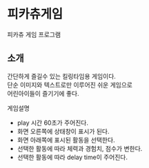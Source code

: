 # 피카츄게임
피카츄 게임 프로그램
## 소개
간단하게 즐길수 있는 킬링타임용 게임이다.   
단순 이미지와 텍스트로만 이루어진 쉬운 게임으로   
어린아이들이 즐기기에 좋다.   
   
게임설명
* play 시간 60초가 주어진다.
* 화면 오른쪽에 상태창이 표시가 된다.
* 화면 아래쪽에 표시된 활동을 선택한다.
* 선택한 활동에 따라 체력과 경험치, 점수가 변한다.
* 선택한 활동에 따라 delay time이 주어진다.
